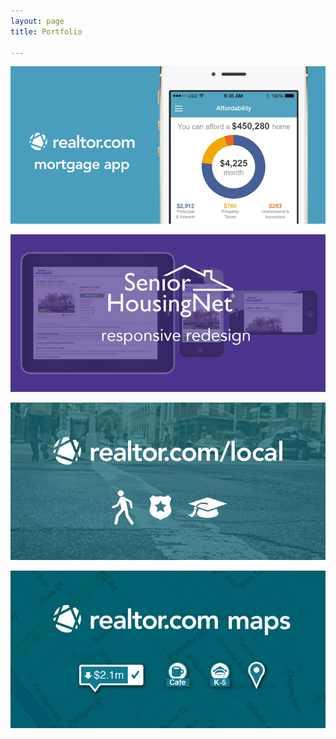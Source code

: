 ```yaml
---
layout: page
title: Portfolio

---
```

[![Mortgage App](/assets/mortgage_app/mortgage_app.png)](/portfolio/mortgage_app/)

[![SeniorHousingNet](/assets/shn/shn.jpg)](/portfolio/shn/)
 
[![Realtor.com Local](/assets/rdc_local/rdc_local.jpg)](/portfolio/rdc_local/)

[![Realtor.com Maps](/assets/rdc_map/rdc_map.jpg)](/portfolio/rdc_maps/)

